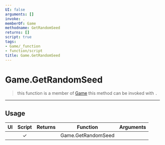 ```yaml
---
UI: false
arguments: []
invoke: .
memberOf: Game
methodname: GetRandomSeed
returns: []
script: true
tags:
- Game/_function
- function/script
title: Game.GetRandomSeed
---
```

# Game.GetRandomSeed
> this function is a member of [Game](civ-6/lua/Game.md)
> this method can be invoked with `.`
-----
## Usage
|  UI | Script | Returns | Function | Arguments |
|:---:|:------:|-------:|:--------:|:---------|
| |✓||Game.GetRandomSeed||
